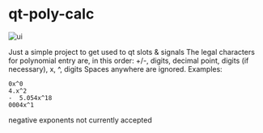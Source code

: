 # qt-poly-calc

![ui](https://raw.githubusercontent.com/NickJoannette/qt-poly-calc/master/polycalc.PNG?token=AK7AUQTA66LB4KDEJEOA3H25LQORK)

Just a simple project to get used to qt slots & signals
The legal characters for polynomial entry are, in this order: +/-, digits, decimal point, digits (if necessary), x, ^, digits
Spaces anywhere are ignored.
Examples:
```
0x^0 
4.x^2
-  5.054x^18
0004x^1
```
negative exponents not currently accepted
